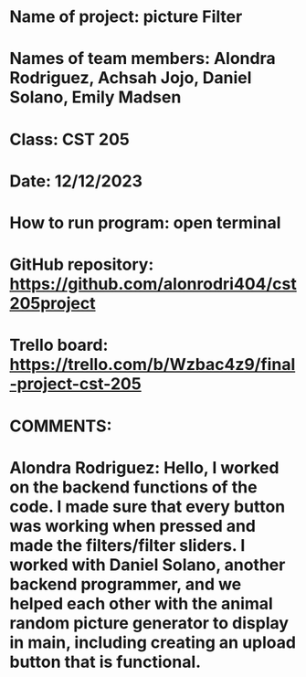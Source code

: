 # Name of project: picture Filter
# Names of team members: Alondra Rodriguez, Achsah Jojo, Daniel Solano, Emily Madsen
# Class: CST 205
# Date: 12/12/2023
# How to run program: open terminal
# GitHub repository: https://github.com/alonrodri404/cst205project
# Trello board: https://trello.com/b/Wzbac4z9/final-project-cst-205

# COMMENTS: 

# Alondra Rodriguez: Hello, I worked on the backend functions of the code. I made sure that every button was working when pressed and made the filters/filter sliders. I worked with Daniel Solano, another backend programmer, and we helped each other with the animal random picture generator to display in main, including creating an upload button that is functional. 
